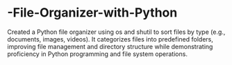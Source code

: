 # -File-Organizer-with-Python
 Created a Python file organizer using os and shutil to sort files by type (e.g., documents, images, videos). It categorizes files into predefined folders, improving file management and directory structure while demonstrating proficiency in Python programming and file system operations.
